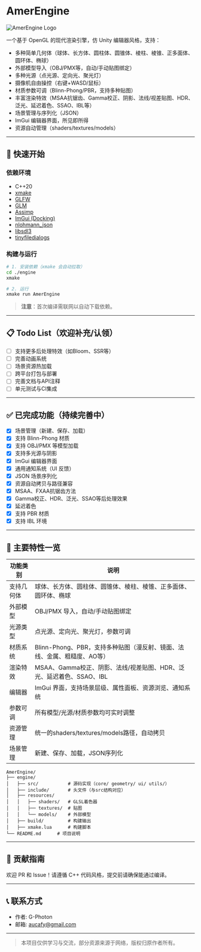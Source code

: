 # AmerEngine

![AmerEngine Logo](https://img.shields.io/badge/OpenGL-Engine-blue.svg)


一个基于 OpenGL 的现代渲染引擎，仿 Unity 编辑器风格，支持：
- 多种简单几何体（球体、长方体、圆柱体、圆锥体、棱柱、棱锥、正多面体、圆环体、椭球）
- 外部模型导入（OBJ/PMX等，自动/手动贴图绑定）
- 多种光源（点光源、定向光、聚光灯）
- 摄像机自由操控（右键+WASD/鼠标）
- 材质参数可调（Blinn-Phong/PBR，支持多种贴图）
- 丰富渲染特效（MSAA抗锯齿、Gamma校正、阴影、法线/视差贴图、HDR、泛光、延迟着色、SSAO、IBL等）
- 场景管理与序列化（JSON）
- ImGui 编辑器界面，所见即所得
- 资源自动管理（shaders/textures/models）

---

## 🚀 快速开始

### 依赖环境
- C++20
- [xmake](https://xmake.io/)
- [GLFW](https://www.glfw.org/)
- [GLM](https://github.com/g-truc/glm)
- [Assimp](https://github.com/assimp/assimp)
- [ImGui (Docking)](https://github.com/ocornut/imgui)
- [nlohmann_json](https://github.com/nlohmann/json)
- [libsdl3](https://github.com/libsdl-org/SDL)
- [tinyfiledialogs](https://sourceforge.net/projects/tinyfiledialogs/)

### 构建与运行
```sh
# 1. 安装依赖（xmake 会自动拉取）
cd ./engine
xmake

# 2. 运行
xmake run AmerEngine
```

> **注意**：首次编译需联网以自动下载依赖。

---

## 📋 Todo List（欢迎补充/认领）
- [ ] 支持更多后处理特效（如Bloom、SSR等）
- [ ] 完善动画系统
- [ ] 场景资源热加载
- [ ] 跨平台打包与部署
- [ ] 完善文档与API注释
- [ ] 单元测试与CI集成

---

## ✅ 已完成功能（持续完善中）
- [x] 场景管理（新建、保存、加载）
- [x] 支持 Blinn-Phong 材质
- [x] 支持 OBJ/PMX 等模型加载
- [x] 支持多光源与阴影
- [x] ImGui 编辑器界面
- [x] 通用通知系统（UI 反馈）
- [x] JSON 场景序列化
- [x] 资源自动拷贝与路径兼容
- [x] MSAA、FXAA抗锯齿方法
- [x] Gamma校正、HDR、泛光、SSAO等后处理效果
- [x] 延迟着色
- [x] 支持 PBR 材质
- [x] 支持 IBL 环境

---

## 🌟 主要特性一览

| 功能类别 | 说明 |
|---|---|
| 支持几何体 | 球体、长方体、圆柱体、圆锥体、棱柱、棱锥、正多面体、圆环体、椭球 |
| 外部模型 | OBJ/PMX 导入，自动/手动贴图绑定 |
| 光源类型 | 点光源、定向光、聚光灯，参数可调 |
| 材质系统 | Blinn-Phong、PBR，支持多种贴图（漫反射、镜面、法线、金属、粗糙度、AO等） |
| 渲染特效 | MSAA、Gamma校正、阴影、法线/视差贴图、HDR、泛光、延迟着色、SSAO、IBL |
| 编辑器 | ImGui 界面，支持场景层级、属性面板、资源浏览、通知系统 |
| 参数可调 | 所有模型/光源/材质参数均可实时调整 |
| 资源管理 | 统一的shaders/textures/models路径，自动拷贝 |
| 场景管理 | 新建、保存、加载，JSON序列化 |

```
AmerEngine/
├── engine/
│   ├── src/           # 源码实现（core/ geometry/ ui/ utils/）
│   ├── include/       # 头文件（与src结构对应）
│   ├── resources/
│   │   ├── shaders/   # GLSL着色器
│   │   ├── textures/  # 贴图
│   │   └── models/    # 外部模型
│   ├── build/         # 构建输出
│   ├── xmake.lua      # 构建脚本
└── README.md      # 项目说明
```

---

## 📝 贡献指南
欢迎 PR 和 Issue！请遵循 C++ 代码风格，提交前请确保能通过编译。

---

## 📞 联系方式
- 作者: G-Photon
- 邮箱: aucafy@gmail.com

---

> 本项目仅供学习与交流，部分资源来源于网络，版权归原作者所有。


